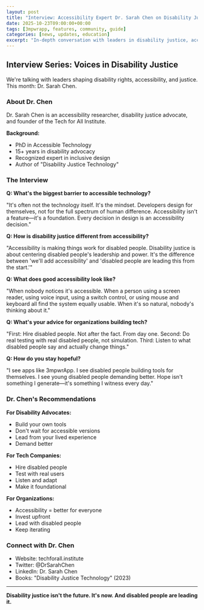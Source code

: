 ```yaml
---
layout: post
title: "Interview: Accessibility Expert Dr. Sarah Chen on Disability Justice Technology"
date: 2025-10-23T09:00:00+00:00
tags: [3mpwrapp, features, community, guide]
categories: [news, updates, education]
excerpt: "In-depth conversation with leaders in disability justice, accessibility, and advocacy."
---
```


## Interview Series: Voices in Disability Justice

We're talking with leaders shaping disability rights, accessibility, and justice. This month: Dr. Sarah Chen.

### About Dr. Chen

Dr. Sarah Chen is an accessibility researcher, disability justice advocate, and founder of the Tech for All Institute.

**Background:**
- PhD in Accessible Technology
- 15+ years in disability advocacy
- Recognized expert in inclusive design
- Author of "Disability Justice Technology"

### The Interview

**Q: What's the biggest barrier to accessible technology?**

"It's often not the technology itself. It's the mindset. Developers design for themselves, not for the full spectrum of human difference. Accessibility isn't a feature—it's a foundation. Every decision in design is an accessibility decision."

**Q: How is disability justice different from accessibility?**

"Accessibility is making things work for disabled people. Disability justice is about centering disabled people's leadership and power. It's the difference between 'we'll add accessibility' and 'disabled people are leading this from the start.'"

**Q: What does good accessibility look like?**

"When nobody notices it's accessible. When a person using a screen reader, using voice input, using a switch control, or using mouse and keyboard all find the system equally usable. When it's so natural, nobody's thinking about it."

**Q: What's your advice for organizations building tech?**

"First: Hire disabled people. Not after the fact. From day one. Second: Do real testing with real disabled people, not simulation. Third: Listen to what disabled people say and actually change things."

**Q: How do you stay hopeful?**

"I see apps like 3mpwrApp. I see disabled people building tools for themselves. I see young disabled people demanding better. Hope isn't something I generate—it's something I witness every day."

### Dr. Chen's Recommendations

**For Disability Advocates:**
- Build your own tools
- Don't wait for accessible versions
- Lead from your lived experience
- Demand better

**For Tech Companies:**
- Hire disabled people
- Test with real users
- Listen and adapt
- Make it foundational

**For Organizations:**
- Accessibility = better for everyone
- Invest upfront
- Lead with disabled people
- Keep iterating

### Connect with Dr. Chen

- Website: techforall.institute
- Twitter: @DrSarahChen
- LinkedIn: Dr. Sarah Chen
- Books: "Disability Justice Technology" (2023)

---

**Disability justice isn't the future. It's now. And disabled people are leading it.**